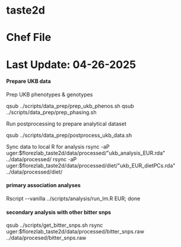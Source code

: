 # taste2d
# Chef File 
# Last Update: 04-26-2025


#### Prepare UKB data
Prep UKB phenotypes & genotypes 

qsub ../scripts/data_prep/prep_ukb_phenos.sh
qsub ../scripts/data_prep/prep_phasing.sh

Run postprocessing to prepare analytical dataset

qsub ../scripts/data_prep/postprocess_ukb_data.sh 

Sync data to local R for analysis
rsync -aP uger:$florezlab_taste2d/data/processed/"ukb_analysis_EUR.rda" ../data/processed/
rsync -aP uger:$florezlab_taste2d/data/processed/diet/"ukb_EUR_dietPCs.rda" ../data/processed/diet/

#### primary association analyses 
Rscript --vanilla ../scripts/analysis/run_lm.R EUR; done 

#### secondary analysis with other bitter snps
qsub ../scripts/get_bitter_snps.sh
rsync uger:$florezlab_taste2d/data/processed/bitter_snps.raw ../data/procesed/bitter_snps.raw

